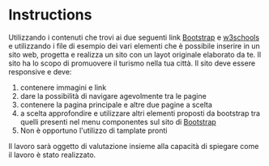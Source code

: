 # Instructions  

Utilizzando i contenuti che trovi ai due seguenti link
[Bootstrap](https://getbootstrap.com/docs/5.3/getting-started/introduction/) e [w3schools](https://www.w3schools.com/bootstrap5/index.php) e utilizzando i file di esempio dei vari elementi che è possibile inserire in un sito web, progetta e realizza un sito con un layot originale elaborato da te.
Il sito ha lo scopo di promuovere il turismo nella tua città. 
Il sito deve essere responsive e deve:
1) contenere immagini e link
3) dare la possibilità di navigare agevolmente tra le pagine
4) contenere la pagina principale e altre due pagine a scelta
5) a scelta approfondire e utilizzare altri elementi proposti da bootstrap tra quelli presenti nel menu componentes sul sito di [Bootstrap](https://getbootstrap.com/docs/5.3/getting-started/introduction/) 
6) Non è opportuno l'utilizzo di tamplate pronti
   
Il lavoro sarà oggetto di valutazione insieme alla capacità di spiegare come il lavoro è stato realizzato.